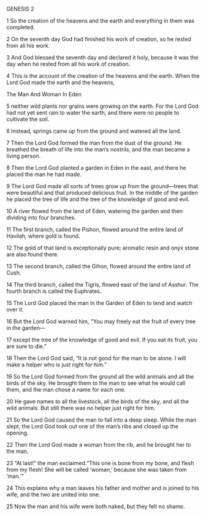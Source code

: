 GENESIS 2

1 So the creation of the heavens and the earth and everything in them was completed. 

2 On the seventh day God had finished his work of creation, so he rested from all his work.  

3 And God blessed the seventh day and declared it holy, because it was the day when he rested from all his work of creation.

4 This is the account of the creation of the heavens and the earth. When the Lord God made the earth and the heavens, 

The Man And Woman In Eden

5 neither wild plants nor grains were growing on the earth. For the Lord God had not yet sent rain to water the earth, and there were no people to cultivate the soil. 

6 Instead, springs came up from the ground and watered all the land. 

7 Then the Lord God formed the man from the dust of the ground. He breathed the breath of life into the man’s nostrils, and the man became a living person.

8 Then the Lord God planted a garden in Eden in the east, and there he placed the man he had made. 

9 The Lord God made all sorts of trees grow up from the ground—trees that were beautiful and that produced delicious fruit. In the middle of the garden he placed the tree of life and the tree of the knowledge of good and evil.

10 A river flowed from the land of Eden, watering the garden and then dividing into four branches. 

11 The first branch, called the Pishon, flowed around the entire land of Havilah, where gold is found. 

12 The gold of that land is exceptionally pure; aromatic resin and onyx stone are also found there. 

13 The second branch, called the Gihon, flowed around the entire land of Cush. 

14 The third branch, called the Tigris, flowed east of the land of Asshur. The fourth branch is called the Euphrates.

15 The Lord God placed the man in the Garden of Eden to tend and watch over it. 

16 But the Lord God warned him, “You may freely eat the fruit of every tree in the garden— 

17 except the tree of the knowledge of good and evil. If you eat its fruit, you are sure to die.”

18 Then the Lord God said, “It is not good for the man to be alone. I will make a helper who is just right for him.” 

19 So the Lord God formed from the ground all the wild animals and all the birds of the sky. He brought them to the man to see what he would call them, and the man chose a name for each one. 

20 He gave names to all the livestock, all the birds of the sky, and all the wild animals. But still there was no helper just right for him.

21 So the Lord God caused the man to fall into a deep sleep. While the man slept, the Lord God took out one of the man’s ribs and closed up the opening. 

22 Then the Lord God made a woman from the rib, and he brought her to the man.

23 “At last!” the man exclaimed.“This one is bone from my bone, and flesh from my flesh! She will be called ‘woman,’ because she was taken from ‘man.’”

24 This explains why a man leaves his father and mother and is joined to his wife, and the two are united into one.

25 Now the man and his wife were both naked, but they felt no shame.
